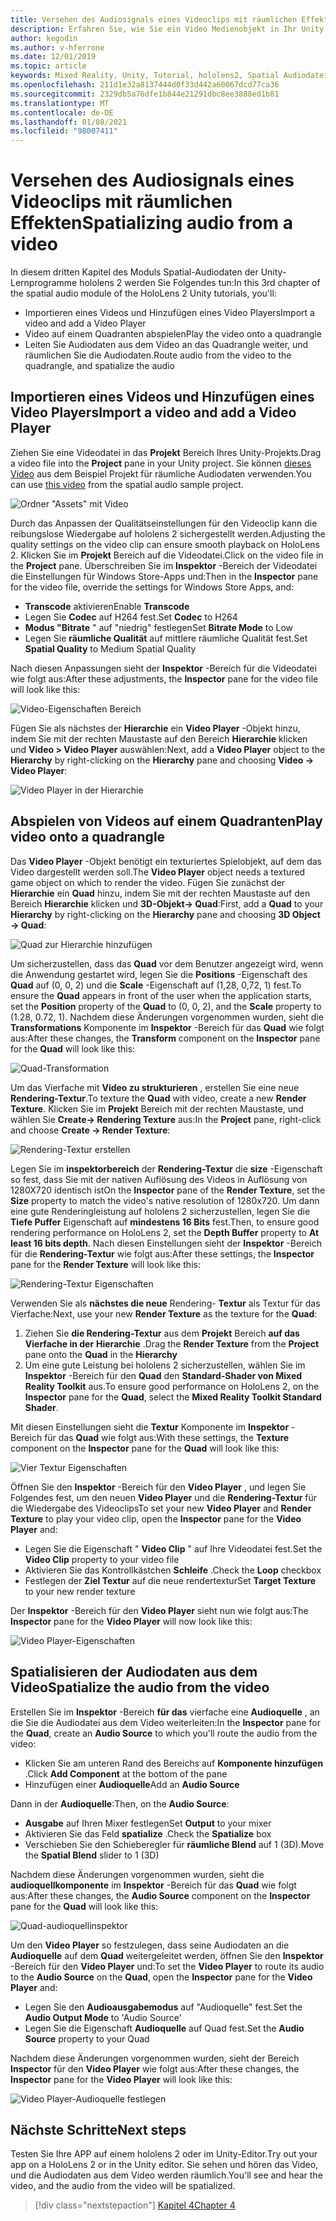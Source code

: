 ```yaml
---
title: Versehen des Audiosignals eines Videoclips mit räumlichen Effekten
description: Erfahren Sie, wie Sie ein Video Medienobjekt in Ihr Unity Mixed Reality-Projekt importieren und die Audiodaten aus dem Video eingrenzen.
author: kegodin
ms.author: v-hferrone
ms.date: 12/01/2019
ms.topic: article
keywords: Mixed Reality, Unity, Tutorial, hololens2, Spatial Audiodatei, mrtk, Mixed Reality Toolkit, UWP, Windows 10, HRTF, Head-Related Transfer Function, Reverb, Microsoft spatializer, Video Import, Video Player
ms.openlocfilehash: 211d1e32a8137444d0f33d442a60067dcd77ca36
ms.sourcegitcommit: 2329db5a76dfe1b844e21291dbc8ee3888ed1b81
ms.translationtype: MT
ms.contentlocale: de-DE
ms.lasthandoff: 01/08/2021
ms.locfileid: "98007411"
---
```

# <a name="spatializing-audio-from-a-video"></a><span data-ttu-id="8bd6c-104">Versehen des Audiosignals eines Videoclips mit räumlichen Effekten</span><span class="sxs-lookup"><span data-stu-id="8bd6c-104">Spatializing audio from a video</span></span>

<span data-ttu-id="8bd6c-105">In diesem dritten Kapitel des Moduls Spatial-Audiodaten der Unity-Lernprogramme hololens 2 werden Sie Folgendes tun:</span><span class="sxs-lookup"><span data-stu-id="8bd6c-105">In this 3rd chapter of the spatial audio module of the HoloLens 2 Unity tutorials, you'll:</span></span>
* <span data-ttu-id="8bd6c-106">Importieren eines Videos und Hinzufügen eines Video Players</span><span class="sxs-lookup"><span data-stu-id="8bd6c-106">Import a video and add a Video Player</span></span>
* <span data-ttu-id="8bd6c-107">Video auf einem Quadranten abspielen</span><span class="sxs-lookup"><span data-stu-id="8bd6c-107">Play the video onto a quadrangle</span></span>
* <span data-ttu-id="8bd6c-108">Leiten Sie Audiodaten aus dem Video an das Quadrangle weiter, und räumlichen Sie die Audiodaten.</span><span class="sxs-lookup"><span data-stu-id="8bd6c-108">Route audio from the video to the quadrangle, and spatialize the audio</span></span>

## <a name="import-a-video-and-add-a-video-player"></a><span data-ttu-id="8bd6c-109">Importieren eines Videos und Hinzufügen eines Video Players</span><span class="sxs-lookup"><span data-stu-id="8bd6c-109">Import a video and add a Video Player</span></span>

<span data-ttu-id="8bd6c-110">Ziehen Sie eine Videodatei in das **Projekt** Bereich Ihres Unity-Projekts.</span><span class="sxs-lookup"><span data-stu-id="8bd6c-110">Drag a video file into the **Project** pane in your Unity project.</span></span> <span data-ttu-id="8bd6c-111">Sie können [dieses Video](https://github.com/microsoft/spatialaudio-unity/blob/develop/Samples/MicrosoftSpatializerSample/Assets/Microsoft%20HoloLens%20-%20Spatial%20Sound-PTPvx7mDon4.mp4?raw=true) aus dem Beispiel Projekt für räumliche Audiodaten verwenden.</span><span class="sxs-lookup"><span data-stu-id="8bd6c-111">You can use [this video](https://github.com/microsoft/spatialaudio-unity/blob/develop/Samples/MicrosoftSpatializerSample/Assets/Microsoft%20HoloLens%20-%20Spatial%20Sound-PTPvx7mDon4.mp4?raw=true) from the spatial audio sample project.</span></span>

![Ordner "Assets" mit Video](images/spatial-audio/assets-folder-with-video.png)

<span data-ttu-id="8bd6c-113">Durch das Anpassen der Qualitätseinstellungen für den Videoclip kann die reibungslose Wiedergabe auf hololens 2 sichergestellt werden.</span><span class="sxs-lookup"><span data-stu-id="8bd6c-113">Adjusting the quality settings on the video clip can ensure smooth playback on HoloLens 2.</span></span> <span data-ttu-id="8bd6c-114">Klicken Sie im **Projekt** Bereich auf die Videodatei.</span><span class="sxs-lookup"><span data-stu-id="8bd6c-114">Click on the video file in the **Project** pane.</span></span> <span data-ttu-id="8bd6c-115">Überschreiben Sie im **Inspektor** -Bereich der Videodatei die Einstellungen für Windows Store-Apps und:</span><span class="sxs-lookup"><span data-stu-id="8bd6c-115">Then in the **Inspector** pane for the video file, override the settings for Windows Store Apps, and:</span></span>
* <span data-ttu-id="8bd6c-116">**Transcode** aktivieren</span><span class="sxs-lookup"><span data-stu-id="8bd6c-116">Enable **Transcode**</span></span>
* <span data-ttu-id="8bd6c-117">Legen Sie **Codec** auf H264 fest.</span><span class="sxs-lookup"><span data-stu-id="8bd6c-117">Set **Codec** to H264</span></span>
* <span data-ttu-id="8bd6c-118">**Modus "Bitrate** " auf "niedrig" festlegen</span><span class="sxs-lookup"><span data-stu-id="8bd6c-118">Set **Bitrate Mode** to Low</span></span>
* <span data-ttu-id="8bd6c-119">Legen Sie **räumliche Qualität** auf mittlere räumliche Qualität fest.</span><span class="sxs-lookup"><span data-stu-id="8bd6c-119">Set **Spatial Quality** to Medium Spatial Quality</span></span>

<span data-ttu-id="8bd6c-120">Nach diesen Anpassungen sieht der **Inspektor** -Bereich für die Videodatei wie folgt aus:</span><span class="sxs-lookup"><span data-stu-id="8bd6c-120">After these adjustments, the **Inspector** pane for the video file will look like this:</span></span>

![Video-Eigenschaften Bereich](images/spatial-audio/video-property-pane.png)

<span data-ttu-id="8bd6c-122">Fügen Sie als nächstes der **Hierarchie** ein **Video Player** -Objekt hinzu, indem Sie mit der rechten Maustaste auf den Bereich **Hierarchie** klicken und **Video > Video Player** auswählen:</span><span class="sxs-lookup"><span data-stu-id="8bd6c-122">Next, add a **Video Player** object to the **Hierarchy** by right-clicking on the **Hierarchy** pane and choosing **Video -> Video Player**:</span></span>

![Video Player in der Hierarchie](images/spatial-audio/video-player-in-hierarchy.png)

## <a name="play-video-onto-a-quadrangle"></a><span data-ttu-id="8bd6c-124">Abspielen von Videos auf einem Quadranten</span><span class="sxs-lookup"><span data-stu-id="8bd6c-124">Play video onto a quadrangle</span></span>

<span data-ttu-id="8bd6c-125">Das **Video Player** -Objekt benötigt ein texturiertes Spielobjekt, auf dem das Video dargestellt werden soll.</span><span class="sxs-lookup"><span data-stu-id="8bd6c-125">The **Video Player** object needs a textured game object on which to render the video.</span></span> <span data-ttu-id="8bd6c-126">Fügen Sie zunächst der **Hierarchie** ein **Quad** hinzu, indem Sie mit der rechten Maustaste auf den Bereich **Hierarchie** klicken und **3D-Objekt-> Quad**:</span><span class="sxs-lookup"><span data-stu-id="8bd6c-126">First, add a **Quad** to your **Hierarchy** by right-clicking on the **Hierarchy** pane and choosing **3D Object -> Quad**:</span></span>

![Quad zur Hierarchie hinzufügen](images/spatial-audio/add-quad-to-hierarchy.png)

<span data-ttu-id="8bd6c-128">Um sicherzustellen, dass das **Quad** vor dem Benutzer angezeigt wird, wenn die Anwendung gestartet wird, legen Sie die **Positions** -Eigenschaft des **Quad** auf (0, 0, 2) und die **Scale** -Eigenschaft auf (1,28, 0,72, 1) fest.</span><span class="sxs-lookup"><span data-stu-id="8bd6c-128">To ensure the **Quad** appears in front of the user when the application starts, set the **Position** property of the **Quad** to (0, 0, 2), and the **Scale** property to (1.28, 0.72, 1).</span></span> <span data-ttu-id="8bd6c-129">Nachdem diese Änderungen vorgenommen wurden, sieht die **Transformations** Komponente im **Inspektor** -Bereich für das **Quad** wie folgt aus:</span><span class="sxs-lookup"><span data-stu-id="8bd6c-129">After these changes, the **Transform** component on the **Inspector** pane for the **Quad** will look like this:</span></span>

![Quad-Transformation](images/spatial-audio/quad-transform.png)

<span data-ttu-id="8bd6c-131">Um das Vierfache mit **Video zu strukturieren** , erstellen Sie eine neue **Rendering-Textur**.</span><span class="sxs-lookup"><span data-stu-id="8bd6c-131">To texture the **Quad** with video, create a new **Render Texture**.</span></span> <span data-ttu-id="8bd6c-132">Klicken Sie im **Projekt** Bereich mit der rechten Maustaste, und wählen Sie **Create-> Rendering Texture** aus:</span><span class="sxs-lookup"><span data-stu-id="8bd6c-132">In the **Project** pane, right-click and choose **Create -> Render Texture**:</span></span>

![Rendering-Textur erstellen](images/spatial-audio/create-render-texture.png)

<span data-ttu-id="8bd6c-134">Legen Sie im **inspektorbereich** der **Rendering-Textur** die **size** -Eigenschaft so fest, dass Sie mit der nativen Auflösung des Videos in Auflösung von 1280X720 identisch ist</span><span class="sxs-lookup"><span data-stu-id="8bd6c-134">On the **Inspector** pane of the **Render Texture**, set the **Size** property to match the video's native resolution of 1280x720.</span></span> <span data-ttu-id="8bd6c-135">Um dann eine gute Renderingleistung auf hololens 2 sicherzustellen, legen Sie die **Tiefe Puffer** Eigenschaft auf **mindestens 16 Bits** fest.</span><span class="sxs-lookup"><span data-stu-id="8bd6c-135">Then, to ensure good rendering performance on HoloLens 2, set the **Depth Buffer** property to **At least 16 bits depth**.</span></span> <span data-ttu-id="8bd6c-136">Nach diesen Einstellungen sieht der **Inspektor** -Bereich für die **Rendering-Textur** wie folgt aus:</span><span class="sxs-lookup"><span data-stu-id="8bd6c-136">After these settings, the **Inspector** pane for the **Render Texture** will look like this:</span></span>

![Rendering-Textur Eigenschaften](images/spatial-audio/render-texture-properties.png)

<span data-ttu-id="8bd6c-138">Verwenden Sie als **nächstes die neue** Rendering- **Textur** als Textur für das Vierfache:</span><span class="sxs-lookup"><span data-stu-id="8bd6c-138">Next, use your new **Render Texture** as the texture for the **Quad**:</span></span>
1. <span data-ttu-id="8bd6c-139">Ziehen Sie **die Rendering-Textur** aus dem **Projekt** Bereich **auf das Vierfache in der** **Hierarchie** .</span><span class="sxs-lookup"><span data-stu-id="8bd6c-139">Drag the **Render Texture** from the **Project** pane onto the **Quad** in the **Hierarchy**</span></span>
2. <span data-ttu-id="8bd6c-140">Um eine gute Leistung bei hololens 2 sicherzustellen, wählen Sie im **Inspektor** -Bereich für den **Quad** den **Standard-Shader von Mixed Reality Toolkit** aus.</span><span class="sxs-lookup"><span data-stu-id="8bd6c-140">To ensure good performance on HoloLens 2, on the **Inspector** pane for the **Quad**, select the **Mixed Reality Toolkit Standard Shader**.</span></span>

<span data-ttu-id="8bd6c-141">Mit diesen Einstellungen sieht die **Textur** Komponente im **Inspektor** -Bereich für das **Quad** wie folgt aus:</span><span class="sxs-lookup"><span data-stu-id="8bd6c-141">With these settings, the **Texture** component on the **Inspector** pane for the **Quad** will look like this:</span></span>

![Vier Textur Eigenschaften](images/spatial-audio/quad-texture-properties.png)

<span data-ttu-id="8bd6c-143">Öffnen Sie den **Inspektor** -Bereich für den **Video Player** , und legen Sie Folgendes fest, um den neuen **Video Player** und die **Rendering-Textur** für die Wiedergabe des Videoclips</span><span class="sxs-lookup"><span data-stu-id="8bd6c-143">To set your new **Video Player** and **Render Texture** to play your video clip, open the **Inspector** pane for the **Video Player** and:</span></span>
* <span data-ttu-id="8bd6c-144">Legen Sie die Eigenschaft " **Video Clip** " auf Ihre Videodatei fest.</span><span class="sxs-lookup"><span data-stu-id="8bd6c-144">Set the **Video Clip** property to your video file</span></span>
* <span data-ttu-id="8bd6c-145">Aktivieren Sie das Kontrollkästchen **Schleife** .</span><span class="sxs-lookup"><span data-stu-id="8bd6c-145">Check the **Loop** checkbox</span></span>
* <span data-ttu-id="8bd6c-146">Festlegen der **Ziel Textur** auf die neue rendertextur</span><span class="sxs-lookup"><span data-stu-id="8bd6c-146">Set **Target Texture** to your new render texture</span></span>

<span data-ttu-id="8bd6c-147">Der **Inspektor** -Bereich für den **Video Player** sieht nun wie folgt aus:</span><span class="sxs-lookup"><span data-stu-id="8bd6c-147">The **Inspector** pane for the **Video Player** will now look like this:</span></span>

![Video Player-Eigenschaften](images/spatial-audio/video-player-properties.png)

## <a name="spatialize-the-audio-from-the-video"></a><span data-ttu-id="8bd6c-149">Spatialisieren der Audiodaten aus dem Video</span><span class="sxs-lookup"><span data-stu-id="8bd6c-149">Spatialize the audio from the video</span></span>

<span data-ttu-id="8bd6c-150">Erstellen Sie im **Inspektor** -Bereich **für das** vierfache eine **Audioquelle** , an die Sie die Audiodatei aus dem Video weiterleiten:</span><span class="sxs-lookup"><span data-stu-id="8bd6c-150">In the **Inspector** pane for the **Quad**, create an **Audio Source** to which you'll route the audio from the video:</span></span>
* <span data-ttu-id="8bd6c-151">Klicken Sie am unteren Rand des Bereichs auf **Komponente hinzufügen** .</span><span class="sxs-lookup"><span data-stu-id="8bd6c-151">Click **Add Component** at the bottom of the pane</span></span>
* <span data-ttu-id="8bd6c-152">Hinzufügen einer **Audioquelle**</span><span class="sxs-lookup"><span data-stu-id="8bd6c-152">Add an **Audio Source**</span></span>

<span data-ttu-id="8bd6c-153">Dann in der **Audioquelle**:</span><span class="sxs-lookup"><span data-stu-id="8bd6c-153">Then, on the **Audio Source**:</span></span>
* <span data-ttu-id="8bd6c-154">**Ausgabe** auf Ihren Mixer festlegen</span><span class="sxs-lookup"><span data-stu-id="8bd6c-154">Set **Output** to your mixer</span></span>
* <span data-ttu-id="8bd6c-155">Aktivieren Sie das Feld **spatialize** .</span><span class="sxs-lookup"><span data-stu-id="8bd6c-155">Check the **Spatialize** box</span></span>
* <span data-ttu-id="8bd6c-156">Verschieben Sie den Schieberegler für **räumliche Blend** auf 1 (3D).</span><span class="sxs-lookup"><span data-stu-id="8bd6c-156">Move the **Spatial Blend** slider to 1 (3D)</span></span>

<span data-ttu-id="8bd6c-157">Nachdem diese Änderungen vorgenommen wurden, sieht die **audioquellkomponente** im **Inspektor** -Bereich für das **Quad** wie folgt aus:</span><span class="sxs-lookup"><span data-stu-id="8bd6c-157">After these changes, the **Audio Source** component on the **Inspector** pane for the **Quad** will look like this:</span></span>

![Quad-audioquellinspektor](images/spatial-audio/quad-audio-source-inspector.png)

<span data-ttu-id="8bd6c-159">Um den **Video Player** so festzulegen, dass seine Audiodaten an die **Audioquelle** auf dem **Quad** weitergeleitet werden, öffnen Sie den **Inspektor** -Bereich für den **Video Player** und:</span><span class="sxs-lookup"><span data-stu-id="8bd6c-159">To set the **Video Player** to route its audio to the **Audio Source** on the **Quad**, open the **Inspector** pane for the **Video Player** and:</span></span>
* <span data-ttu-id="8bd6c-160">Legen Sie den **Audioausgabemodus** auf "Audioquelle" fest.</span><span class="sxs-lookup"><span data-stu-id="8bd6c-160">Set the **Audio Output Mode** to 'Audio Source'</span></span>
* <span data-ttu-id="8bd6c-161">Legen Sie die Eigenschaft **Audioquelle** auf Quad fest.</span><span class="sxs-lookup"><span data-stu-id="8bd6c-161">Set the **Audio Source** property to your Quad</span></span>

<span data-ttu-id="8bd6c-162">Nachdem diese Änderungen vorgenommen wurden, sieht der Bereich **Inspector** für den **Video Player** wie folgt aus:</span><span class="sxs-lookup"><span data-stu-id="8bd6c-162">After these changes, the **Inspector** pane for the **Video Player** will look like this:</span></span>

![Video Player-Audioquelle festlegen](images/spatial-audio/video-player-set-audio-source.png)

## <a name="next-steps"></a><span data-ttu-id="8bd6c-164">Nächste Schritte</span><span class="sxs-lookup"><span data-stu-id="8bd6c-164">Next steps</span></span>

<span data-ttu-id="8bd6c-165">Testen Sie Ihre APP auf einem hololens 2 oder im Unity-Editor.</span><span class="sxs-lookup"><span data-stu-id="8bd6c-165">Try out your app on a HoloLens 2 or in the Unity editor.</span></span> <span data-ttu-id="8bd6c-166">Sie sehen und hören das Video, und die Audiodaten aus dem Video werden räumlich.</span><span class="sxs-lookup"><span data-stu-id="8bd6c-166">You'll see and hear the video, and the audio from the video will be spatialized.</span></span>

> [!div class="nextstepaction"]
> [<span data-ttu-id="8bd6c-167">Kapitel 4</span><span class="sxs-lookup"><span data-stu-id="8bd6c-167">Chapter 4</span></span>](unity-spatial-audio-ch4.md) 

